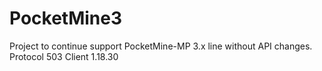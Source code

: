 # PocketMine3
Project to continue support PocketMine-MP 3.x line without API changes.<br>
Protocol 503
Client 1.18.30
